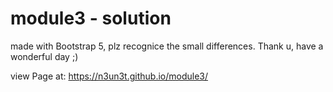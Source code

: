 # module3 - solution

made with Bootstrap 5, plz recognice the small differences. Thank u, have a wonderful day ;)

view Page at: https://n3un3t.github.io/module3/
